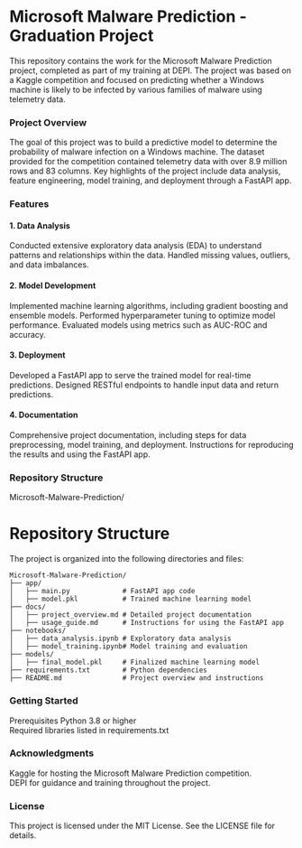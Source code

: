 # Microsoft Malware Prediction - Graduation Project <br>
This repository contains the work for the Microsoft Malware Prediction project, completed as part of my training at DEPI. The project was based on a Kaggle competition and focused on predicting whether a Windows machine is likely to be infected by various families of malware using telemetry data.

### Project Overview
The goal of this project was to build a predictive model to determine the probability of malware infection on a Windows machine. The dataset provided for the competition contained telemetry data with over 8.9 million rows and 83 columns. Key highlights of the project include data analysis, feature engineering, model training, and deployment through a FastAPI app.

### Features
#### 1. Data Analysis
Conducted extensive exploratory data analysis (EDA) to understand patterns and relationships within the data.
Handled missing values, outliers, and data imbalances.
#### 2. Model Development
Implemented machine learning algorithms, including gradient boosting and ensemble models.
Performed hyperparameter tuning to optimize model performance.
Evaluated models using metrics such as AUC-ROC and accuracy.
#### 3. Deployment
Developed a FastAPI app to serve the trained model for real-time predictions.
Designed RESTful endpoints to handle input data and return predictions.
#### 4. Documentation
Comprehensive project documentation, including steps for data preprocessing, model training, and deployment.
Instructions for reproducing the results and using the FastAPI app.
### Repository Structure
Microsoft-Malware-Prediction/<br>
# Repository Structure

The project is organized into the following directories and files:

```plaintext
Microsoft-Malware-Prediction/
├── app/
│   ├── main.py             # FastAPI app code
│   ├── model.pkl           # Trained machine learning model
├── docs/
│   ├── project_overview.md # Detailed project documentation
│   ├── usage_guide.md      # Instructions for using the FastAPI app
├── notebooks/
│   ├── data_analysis.ipynb # Exploratory data analysis
│   ├── model_training.ipynb# Model training and evaluation
├── models/
│   ├── final_model.pkl     # Finalized machine learning model
├── requirements.txt        # Python dependencies
├── README.md               # Project overview and instructions
```
### Getting Started
Prerequisites
Python 3.8 or higher<br>
Required libraries listed in requirements.txt<br>


### Acknowledgments
Kaggle for hosting the Microsoft Malware Prediction competition.<br>
DEPI for guidance and training throughout the project.<br>
### License
This project is licensed under the MIT License. See the LICENSE file for details.
